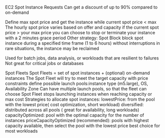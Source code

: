EC2 Spot Instance Requests
Can get a discount of up to 90% compared to on-demand

Define max spot price and get the instance while current spot price < max 
    The hourly spot price varies based on offer and capacity
    if the current spot price > your max price you can choose to stop or terminate your
    instance with a 2 minutes grace period
Other strategy: Spot Block
    block spot instance during a specified time frame (1 to 6 hours) without interruptions
    in rare situations, the instance may be reclaimed

Used for batch jobs, data analysis, or workloads that are resilient to failures
Not great for critical jobs or databases

Spot Fleets
    Spot Fleets = set of spot instances + (optional) on-demand instances
    The Spot Fleet will try to meet the target capacity with price constraints
        define possible launch pools:instance type (m5.large), OS, Availability Zone
        Can have multiple launch pools, so that the fleet can choose
        Spot Fleet stops launching instances when reaching capacity or max cost
    Strategies to allocate spot instances:
        lowestPrice: from the pool with the lowest price( cost optimization, short workload)
        diversified: distributed across all pools ( great for availability, long workloads)
        capacityOptimized: pool with the optimal capacity for the number of instances
        priceCapacityOptimized (recommended): pools with highest capacity available, then select the pool with the lowest price
        best choice for most workloads